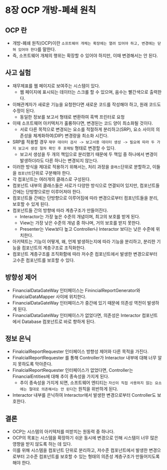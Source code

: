 # 8장 OCP 개방-폐쇄 원칙

## OCP 란

- 개방-폐쇄 원칙(OCP)이란 `소프트웨어 개체는 확장에는 열려 있어야 하고, 변경에는 닫혀 있어야 한다`를 말한다.
- 즉, 소프트웨어 개체의 행위는 확장할 수 있어야 하지만, 이때 변경해서는 안 된다.

## 사고 실험

- 재무제표를 웹 페이지로 보여주는 시스템이 있다.
  - 웹 페이지에 표시되는 데이터는 스크롤 할 수 있으며, 음수는 빨간색으로 출력한다.
- 이해관계자가 새로운 기능을 요청한다면 새로운 코드를 작성해야 하고, 원래 코드도 수정이 된다.
  - 동일한 정보를 보고서 형태로 변환하여 흑백 프린터로 요청
- 이때 소프트웨어 아키텍처가 훌륭하다면, 변경된는 코드 양이 최소화될 것이다.
  - 서로 다른 목적으로 변경되는 요소를 적절하게 분리하고(SRP), 요소 사이의 의존성을 체계화하여(DIP) 변경량을 최소화 시킨다.
- SRP를 적용할 경우 `재무 데이터 검사 -> 보고서용 데이터 생성 -> 필요에 따라 두 가지 보고서 생성 절차 확인 후 포매팅` 형태로 변경할 수 있다.
  - 보고서 생성을 두 개의 책임으로 분리했기 때문에 두 책임 중 하나에서 변경이 발생하더라도 다른 하나는 변경되지 않는다.
- 이러한 방식을 제대로 적용하기 위해서는, 처리 과정을 `클래스`단위로 분할하고, 이들을 `컴포넌트`단위로 구분해야 한다.
- 각 컴포넌트는 여러개의 클래스로 구성된다.
- 컴포넌트 내부의 클래스들은 서로가 다양한 방식으로 연결되어 있지만, 컴포넌트들 간에는 단방향으로만 이루어져야 한다.
- 컴포넌트들 간에는 단방향으로 이루어짐에 따라 변경으로부터 컴포넌트들을 분리, 보호할 수 있게 된다.
- 컴포넌트들 간의 방향에 따라 계층구조가 만들어진다.
  - Interactor는 가장 높은 수준의 개념이며, 최고의 보호를 받게 된다.
  - View는 가장 낮은 수준의 개념 중 하나며, 거의 보호를 받지 못한다.
  - Presenter는 View보다 높고 Controller나 Interactor 보다는 낮은 수준에 위치한다.
- 아키텍트는 기능이 어떻게, 왜, 언제 발생하는지에 따라 기능을 분리하고, 분리한 기능을 컴포넌트의 계층구조로 조직화한다.
- 컴포넌트 계층구조를 조직화함에 따라 저수준 컴포넌트에서 발생한 변경으로부터 고수준 컴포넌트를 보호할 수 있다.

## 방향성 제어

- FinancialDataGateWay 인터페이스는 FinincialReportGenerator와 FinalcialDataMapper 사이에 위치한다.
- FinancialDataGateWay 인터페이스가 중간에 있기 때문에 의존성 역전이 발생하게 된다.
- FinancialDataGateWay 인터페이스가 없었다면, 의존성은 Interactor 컴포넌트에서 Database 컴포넌트로 바로 향하게 된다.

## 정보 은닉

- FinalcialReportRequester 인터페이스 방향성 제어와 다른 목적을 가진다.
- FinalcialReportRequester 를 통해 Controller가 Interactor 내부에 대해 너무 알지 못하도록 막아준다.
- FinalcialReportRequester 인터페이스가 없었다면, Controller는 FinancialEntities에 대해 추이 종속성을 가지게 된다.
  - 추이 종속성을 가지게 되면, 소프트웨어 엔티티는 `자신이 직접 사용하지 않는 요소에는 절대로 의존해서는 안 된다`는 원칙을 위반하게 된다.
- Interactor 내부를 은닉하여 Interactor에서 발생한 변경으로부터 Controller도 보호한다.

## 결론

- OCP는 시스템의 아키텍처를 떠받치는 원동력 중 하나다.
- OCP의 목표는 시스템을 확장하기 쉬운 동시에 변경으로 인해 시스템이 너무 많은 영향을 받지 않도록 하는 데 있다.
- 이를 위해 시스템을 컴포넌트 단위로 분리하고, 저수준 컴포넌트에서 발생한 변경으로부터 고수준 컴포넌트를 보호할 수 있는 형태의 의존성 계층구조가 만들어지도록 해야 한다.